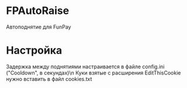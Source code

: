 # FPAutoRaise
Автоподнятие для FunPay

# Настройка
Задержка между поднятиями настраивается в файле config.ini ("Cooldown", в секундах)\n
Куки взятые с расширения EditThisCookie нужно вставить в файл cookies.txt
